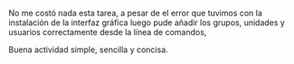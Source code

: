 No me costó nada esta tarea, a pesar de el error que tuvimos con la instalación de la interfaz gráfica luego pude añadir los grupos, unidades y usuarios correctamente desde la línea de comandos,

Buena actividad simple, sencilla y concisa.
